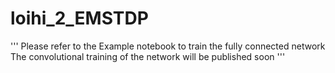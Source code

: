 # loihi_2_EMSTDP
'''
Please refer to the Example notebook to train the fully connected network
The convolutional training of the network will be published soon
'''
